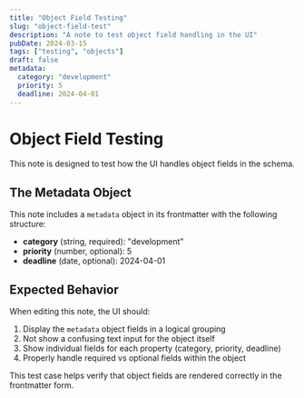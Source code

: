 ```yaml
---
title: "Object Field Testing"
slug: "object-field-test"
description: "A note to test object field handling in the UI"
pubDate: 2024-03-15
tags: ["testing", "objects"]
draft: false
metadata:
  category: "development"
  priority: 5
  deadline: 2024-04-01
---
```


# Object Field Testing

This note is designed to test how the UI handles object fields in the schema.

## The Metadata Object

This note includes a `metadata` object in its frontmatter with the following structure:

- **category** (string, required): "development"
- **priority** (number, optional): 5
- **deadline** (date, optional): 2024-04-01

## Expected Behavior

When editing this note, the UI should:

1. Display the `metadata` object fields in a logical grouping
2. Not show a confusing text input for the object itself
3. Show individual fields for each property (category, priority, deadline)
4. Properly handle required vs optional fields within the object

This test case helps verify that object fields are rendered correctly in the frontmatter form.
